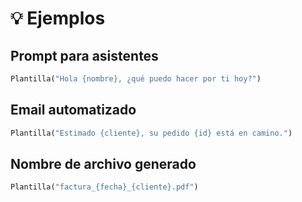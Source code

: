 # 💡 Ejemplos

## Prompt para asistentes

```python
Plantilla("Hola {nombre}, ¿qué puedo hacer por ti hoy?")
```

## Email automatizado

```python
Plantilla("Estimado {cliente}, su pedido {id} está en camino.")
```

## Nombre de archivo generado

```python
Plantilla("factura_{fecha}_{cliente}.pdf")
```